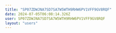 ```yaml
---
title: "SP07ZDWJNA7SD7SA7W5WTH9RHW6PV1VFF9GV8RQF"
date: 2024-07-05T06:08:14.326Z
user: SP07ZDWJNA7SD7SA7W5WTH9RHW6PV1VFF9GV8RQF
layout: "users"
---
```

    
